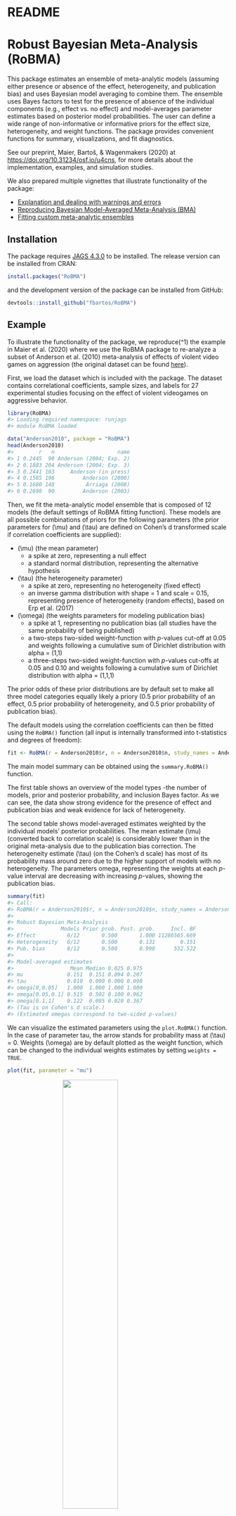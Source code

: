 README
================

<!-- README.md is generated from README.Rmd. Please edit that file -->

# Robust Bayesian Meta-Analysis (RoBMA)

This package estimates an ensemble of meta-analytic models (assuming
either presence or absence of the effect, heterogeneity, and publication
bias) and uses Bayesian model averaging to combine them. The ensemble
uses Bayes factors to test for the presence of absence of the individual
components (e.g., effect vs. no effect) and model-averages parameter
estimates based on posterior model probabilities. The user can define a
wide range of non-informative or informative priors for the effect size,
heterogeneity, and weight functions. The package provides convenient
functions for summary, visualizations, and fit diagnostics.

See our preprint, Maier, Bartoš, & Wagenmakers (2020) at
<https://doi.org/10.31234/osf.io/u4cns>, for more details about the
implementation, examples, and simulation studies.

We also prepared multiple vignettes that illustrate functionality of the
package:

  - [Explanation and dealing with warnings and
    errors](https://fbartos.github.io/RoBMA/articles/WarningsAndErrors.html)
  - [Reproducing Bayesian Model-Averaged Meta-Analysis
    (BMA)](https://fbartos.github.io/RoBMA/articles/ReproducingBMA.html)
  - [Fitting custom meta-analytic
    ensembles](https://fbartos.github.io/RoBMA/articles/CustomEnsembles.html)

## Installation

The package requires [JAGS 4.3.0](http://mcmc-jags.sourceforge.net/) to
be installed. The release version can be installed from CRAN:

``` r
install.packages("RoBMA")
```

and the development version of the package can be installed from GitHub:

``` r
devtools::install_github("fbartos/RoBMA")
```

## Example

To illustrate the functionality of the package, we reproduce\(^1\) the
example in Maier et al. (2020) where we use the RoBMA package to
re-analyze a subset of Anderson et al. (2010) meta-analysis of effects
of violent video games on aggression (the original dataset can be found
[here](https://github.com/Joe-Hilgard/Anderson-meta)).

First, we load the dataset which is included with the package. The
dataset contains correlational coefficients, sample sizes, and labels
for 27 experimental studies focusing on the effect of violent videogames
on aggressive behavior.

``` r
library(RoBMA)
#> Loading required namespace: runjags
#> module RoBMA loaded

data("Anderson2010", package = "RoBMA")
head(Anderson2010)
#>        r   n                    name
#> 1 0.2445  90 Anderson (2004; Exp. 2)
#> 2 0.1883 204 Anderson (2004; Exp. 3)
#> 3 0.2441 103     Anderson (in press)
#> 4 0.1585 196         Anderson (2000)
#> 5 0.1680 148          Arriaga (2008)
#> 6 0.2698  90         Anderson (2003)
```

Then, we fit the meta-analytic model ensemble that is composed of 12
models (the default settings of RoBMA fitting function). These models
are all possible combinations of priors for the following parameters
(the prior parameters for \(\mu\) and \(\tau\) are defined on Cohen’s d
transformed scale if correlation coefficients are supplied):

  - \(\mu\) (the mean parameter)
      - a spike at zero, representing a null effect
      - a standard normal distribution, representing the alternative
        hypothesis
  - \(\tau\) (the heterogeneity parameter)
      - a spike at zero, representing no heterogeneity (fixed effect)
      - an inverse gamma distribution with shape = 1 and scale = 0.15,
        representing presence of heterogeneity (random effects), based
        on Erp et al. (2017)
  - \(\omega\) (the weights parameters for modeling publication bias)
      - a spike at 1, representing no publication bias (all studies have
        the same probability of being published)
      - a two-steps two-sided weight-function with *p*-values cut-off at
        0.05 and weights following a cumulative sum of Dirichlet
        distribution with alpha = (1,1)
      - a three-steps two-sided weight-function with *p*-values cut-offs
        at 0.05 and 0.10 and weights following a cumulative sum of
        Dirichlet distribution with alpha = (1,1,1)

The prior odds of these prior distributions are by default set to make
all three model categories equally likely a priory (0.5 prior
probability of an effect, 0.5 prior probability of heterogeneity, and
0.5 prior probability of publication bias).

The default models using the correlation coefficients can then be fitted
using the `RoBMA()` function (all input is internally transformed into
t-statistics and degrees of
freedom):

``` r
fit <- RoBMA(r = Anderson2010$r, n = Anderson2010$n, study_names = Anderson2010$name)
```

The main model summary can be obtained using the `summary.RoBMA()`
function.

The first table shows an overview of the model types -the number of
models, prior and posterior probability, and inclusion Bayes factor. As
we can see, the data show strong evidence for the presence of effect and
publication bias and weak evidence for lack of heterogeneity.

The second table shows model-averaged estimates weighted by the
individual models’ posterior probabilities. The mean estimate \(\mu\)
(converted back to correlation scale) is considerably lower than in the
original meta-analysis due to the publication bias correction. The
heterogeneity estimate \(\tau\) (on the Cohen’s d scale) has most of its
probability mass around zero due to the higher support of models with no
heterogeneity. The parameters omega, representing the weights at each
*p*-value interval are decreasing with increasing *p*-values, showing
the publication bias.

``` r
summary(fit)
#> Call:
#> RoBMA(r = Anderson2010$r, n = Anderson2010$n, study_names = Anderson2010$name)
#> 
#> Robust Bayesian Meta-Analysis
#>               Models Prior prob. Post. prob.     Incl. BF
#> Effect          6/12       0.500       1.000 11286565.669
#> Heterogeneity   6/12       0.500       0.131        0.151
#> Pub. bias       8/12       0.500       0.998      532.522
#> 
#> Model-averaged estimates
#>                  Mean Median 0.025 0.975
#> mu              0.151  0.151 0.094 0.207
#> tau             0.010  0.000 0.000 0.098
#> omega[0,0.05]   1.000  1.000 1.000 1.000
#> omega[0.05,0.1] 0.515  0.502 0.100 0.962
#> omega[0.1,1]    0.122  0.095 0.020 0.367
#> (Tau is on Cohen's d scale.)
#> (Estimated omegas correspond to two-sided p-values)
```

We can visualize the estimated parameters using the `plot.RoBMA()`
function. In the case of parameter tau, the arrow stands for probability
mass at \(\tau\) = 0. Weights \(\omega\) are by default plotted as the
weight function, which can be changed to the individual weights
estimates by setting `weights =
TRUE`.

``` r
plot(fit, parameter = "mu")
```

<img src="man/figures/README-fig_mu-1.png" width="50%" style="display: block; margin: auto;" />

``` r
plot(fit, parameter = "tau")
```

<img src="man/figures/README-fig_tau-1.png" width="50%" style="display: block; margin: auto;" />

``` r
plot(fit, parameter = "omega")
```

<img src="man/figures/README-fig_omega-1.png" width="50%" style="display: block; margin: auto;" />

Furthermore, we can inspect the individual models’ estimates mu,
including the prior and posterior
probability.

``` r
plot(fit, parameter = "mu", type = "individual")
```

<img src="man/figures/README-fig_mu_ind-1.png" width="75%" style="display: block; margin: auto;" />

Apart from plotting, the individual model performance can be inspected
using the `summary.RoBMA()` function with argument `type =
"individual"`. An overview of the individual model MCMC diagnostics can
be obtained by setting `type = "models", diagnostics = TRUE` (not shown
here for the lack of space).

We can also visualize the MCMC diagnostics using the diagnostics
function. The function can display the chains `type = "chain"` /
posterior sample densities `type = "densities"`, and averaged
autocorrelations `type = "autocorrelation"`. Here, we request the chains
trace plot of the \(\mu\) parameter of the most complex model by setting
`show_models = 12` (the model numbers can be obtained from the summary
function with `type = "models"`
argument.)

``` r
RoBMA::diagnostics(fit, parameter = "mu", type = "chains", show_models = 12)
```

<img src="man/figures/README-fig_mu_chain-1.png" width="50%" style="display: block; margin: auto;" />

The package allows to fit highly customized models with different prior
distribution functions, prior model probabilities, and provides more
visualization options. See the documentation to find out more about the
specific functions: `RoBMA()`, `priors()`, `plot.RoBMA()`. The main
package functionalities are to be implemented within the Meta Analysis
module of JASP 0.14 (JASP Team, 2020).

### Footnotes

1 - There have been changes in the way the seed is set since finishing
the paper. Use the archival version of the package stored at the [OSF
repository](https://osf.io/buk8g/) to obtain identical results to those
reported in the paper.

### References

<div id="refs" class="references">

<div id="ref-Anderson2010">

Anderson, C. A., Shibuya, A., Ihori, N., Swing, E. L., Bushman, B. J.,
Sakamoto, A., Rothstein, H. R., & Saleem, M. (2010). Violent video game
effects on aggression, empathy, and prosocial behavior in Eastern and
Western countries: A meta-analytic review. *Psychological Bulletin*,
*136*(2), 151.

</div>

<div id="ref-vanErp2017">

Erp, S. van, Verhagen, J., Grasman, R. P., & Wagenmakers, E.-J. (2017).
Estimates of between-study heterogeneity for 705 meta-analyses reported
in psychological bulletin from 1990–2013. *Journal of Open Psychology
Data*, *5*(1).

</div>

<div id="ref-jasp">

JASP Team. (2020). *JASP (Version 0.14)*. <https://jasp-stats.org/>

</div>

<div id="ref-maier2020">

Maier, M., Bartoš, F., & Wagenmakers, E.-J. (2020). Robust Bayesian
meta-analysis: Addressing publication bias with model-averaging. In
*PsyArXiv*.

</div>

</div>
